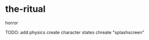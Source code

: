 the-ritual
==========

horror

TODO:
    add physics
    create character states
    chreate "splashscreen"

